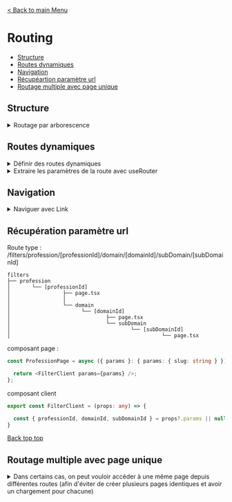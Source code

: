 [< Back to main Menu](https://github.com/gsoulie/react-resources/blob/master/react-presentation.md)    

# Routing

* [Structure](#structure)
* [Routes dynamiques](#routes-dynamiques)
* [Navigation](#navigation)
* [Récupéartion paramètre url](#récupération-paramètre-url)
* [Routage multiple avec page unique](#routage-multiple-avec-page-unique)    

## Structure

<details>
	<summary>Routage par arborescence</summary>
	
chaque répertoire représente un niveau de la route. Dans chaque répertoire, c'est le fichier ````index.tsx```` qui représente la page principale. Chaque autre fichier tsx présent représente un sous-niveau

````
pages
  |
  + index.tsx // représente la route /
  |
  + news
      |
      + index.tsx // réprésente la route /news
      |
      + other.tsx // représente la route /news/other
 
````

**Ceci étant équivalent à cette structure**

````
pages
  |
  + index.tsx // représente la route /
  |
  + news
     |
     + index.tsx // réprésente la route /news
     |
     + other
         |
         + index.tsx // représente la route /news/other
 
````

</details>

## Routes dynamiques

<details>
	<summary>Définir des routes dynamiques</summary>

Pour gérer les pages dynamiques, équivalent à une route de type ````/news/:id````, il faut renommer la page dynamique (le fichier ou le répertoire) en utilisant des crochets ````[]````

````
pages
  |
  + index.tsx // représente la route /
  |
  + news
      |
      + index.tsx // réprésente la route /news
      |
      + [newsId].tsx // représente la route /news/1
  |
  + [productId]
         |
	 + index.tsx	// représente la route /1
 
````

</details>

<details>
	<summary>Extraire les paramètres de la route avec useRouter</summary>

Pour récupérer le paramètre de la route dynamique suivante ````[newsId].tsx```` il suffit d'utiliser le hook *useRouter*	
````typescript
import {useRouter } from 'next/router';

const router = useRouter();
const id = router.query.newsId;	// nom spécifié entre les []. ici [newsId]

````
</details>

## Navigation

<details>
	<summary>Naviguer avec Link</summary>

Next propose aussi un balise ````<Link>```` comme *react-router-dom* pour la navigation mais celle ci utilise l'attribut ````href```` au lieu de *to*
	
````typescript
<li>
	<Link href={"/news/" + 1}>News 1</Link>
<li>
````

Gérer une classe "active" 

````typescript
'use client'
 
import { usePathname } from 'next/navigation'
import Link from 'next/link'
 
export function Links() {
  const pathname = usePathname()
 
  return (
    <nav>
      <ul>
        <li>
          <Link className={`link ${pathname === '/' ? 'active' : ''}`} href="/">
            Home
          </Link>
        </li>
        <li>
          <Link
            className={`link ${pathname === '/about' ? 'active' : ''}`}
            href="/about"
          >
            About
          </Link>
        </li>
      </ul>
    </nav>
  )
}
````

**Naviguer par code**

````typescript
const router = useRouter();
router.push('/details' + props.id);
````

</details>

## Récupération paramètre url

Route type : /filters/profession/[professionId]/domain/[domainId]/subDomain/[subDomainId]

````
filters
├── profession
│       └── [professionId]
│                 ├── page.tsx
│   	          │
│                 └── domain
│                       └── [domainId]
│                               ├── page.tsx
│					            └── subDomain
│                                       └── [subDomainId]
│                                                 └── page.tsx
````

composant page : 

````typescript
const ProfessionPage = async ({ params }: { params: { slug: string } }) => {

  return <FilterClient params={params} />;
};
````

composant client

````typescript
export const FilterClient = (props: any) => {

  const { professionId, domainId, subDomainId } = props?.params || null;  
}
````

[Back top top](#routing)    

## Routage multiple avec page unique

<details>
	<summary>Dans certains cas, on peut vouloir accéder à une même page depuis différentes routes (afin d'éviter de créer plusieurs pages identiques et 
avoir un chargement pour chacune)
</summary>

 Soit les routes suivantes :

/search/product/profession/12345
/search/product/profession/12345/domain/445
/search/product/profession/12345/domain/445/subDomain/6

On souhaite que toute ces routes pointent vers la même page, mais exécutent une requête différente en fonction des paramètres fournis

Pour éviter de créer 3 pages qui feraient la même chose, et n'ayant que la requête de fetch différente, il suffit de créer l'arborescence suivante :

app/search/product/[[...params]]/page.tsx

ATTENTION les paramètres sont récupérés sous forme d'un tableau ['profession', '12345', 'domain', '445', 'subDomain', '6']

````typescript
const page = async ({ params }) => {
  console.log("params", params);

  return (
    <>
      ...
    </>
  );
};
export default page;
````

</details>

